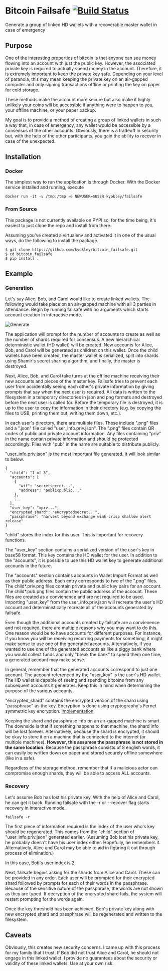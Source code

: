 # Bitcoin Failsafe [![Build Status](https://travis-ci.org/kyokley/bitcoin_failsafe.svg?branch=master)](https://travis-ci.org/kyokley/bitcoin_failsafe)
Generate a group of linked HD wallets with a recoverable master wallet in case of emergency

## Purpose
One of the interesting properties of bitcoin is that anyone can see money flowing into an account with just the public key. However, the associated private key is required to actually spend money in the account. Therefore, it is extremely important to keep the private key safe. Depending on your level of paranoia, this may mean keeping the private key on an air-gapped computer and only signing transactions offline or printing the key on paper for cold storage.

These methods make the account more secure but also make it highly unlikely your coins will be accessible if anything were to happen to you, your offline machine, or your paper backup.

My goal is to provide a method of creating a group of linked wallets in such a way that, in case of emergency, any wallet would be accessible by a consensus of the other accounts. Obviously, there is a tradeoff in security but, with the help of the other participants, you gain the ability to recover in case of the unexpected.

## Installation
### Docker
The simplest way to run the application is through Docker. With the Docker service installed and running, execute
```
docker run -it -v /tmp:/tmp -e NEWUSER=$USER kyokley/failsafe
```

### From Source
This package is not currently available on PYPI so, for the time being, it's easiest to just clone the repo and install from there.

Assuming you've created a virtualenv and activated it in one of the usual ways, do the following to install the package.

```
$ git clone https://github.com/kyokley/bitcoin_failsafe.git
$ cd bitcoin_failsafe
$ pip install .
```

## Example
### Generation
Let's say Alice, Bob, and Carol would like to create linked wallets. The following would take place on an air-gapped machine with all 3 parties in attendance. Begin by running failsafe with no arguments which starts account creation in interactive mode.

![Generate](/../screenshots/screenshots/generate.gif?raw=true)

The application will prompt for the number of accounts to create as well as the number of shards required for consensus. A new hierarchical deterministic wallet (HD wallet) will be created. New accounts for Alice, Bob, and Carol will be generated as children on this wallet. Once the child wallets have been created, the master wallet is serialized, split into shards using Shamir's secret sharing algorithm, and finally, the master is destroyed.

Next, Alice, Bob, and Carol take turns at the offline machine receiving their new accounts and pieces of the master key. Failsafe tries to prevent each user from accidentally seeing each other's private information by giving prompts that say when the next user is required. All data is written to the filesystem in a temporary directories in json and png formats and destroyed before the next user is called for. Before the temporary file is destroyed, it is up to the user to copy the information in their directory (e.g. by copying the files to USB, printing them out, writing them down, etc.).

In each user's directory, there are multiple files. These include ".png" files and a ".json" file called "user_info.priv.json". The ".png" files contain QR codes of public and private account information. Any files containing "priv" in the name contain private information and should be protected accordingly. Files with "pub" in the name are suitable to distribute publicly.

"user_info.priv.json" is the most important file generated. It will look similar to below.
```
{
  "child": "1 of 3",
  "accounts": [
    {
      "wif": "secretsecret...",
      "address": "publicpublic..."
    },
    ...
  ],
  "user_key": "xprv...",
  "encrypted_shard": "encryptedsecret...",
  "passphrase": "harvest beyond exchange wink crisp shallow alert release"
}
```

"child" stores the index for this user. This is important for recovery functions.

The "user_key" section contains a serialized version of the user's key in base58 format. This key contains the HD wallet for the user. In addition to the "accounts", it is possible to use this HD wallet key to generate additional accounts in the future.

The "accounts" section contains accounts in Wallet Import Format as well as their public address. Each entry corresponds to two of the ".png" files. The child*.priv.png files contain private and public key pairs for an account. The child*.pub.png files contain the public address of the account. These files are created as a convienence and are not required to be used. Importing "user_key" from the user_info.priv.json will recreate the user's HD account and deterministically recreate all of the accounts generated by failsafe.

Even though the additional accounts created by failsafe are a convienence and not required, there are multiple reasons why you may want to do this. One reason would be to have accounts for different purposes. For instance, if you know you will be receiving recurring payments for something, it might make sense to use one of the generated accounts. Alternatively, if you wanted to use one of the generated accounts as like a piggy bank where you would collect funds and only "break the bank" to spend them one time, a generated account may make sense.

In general, remember that the generated accounts correspond to just one account. The account referenced by the "user_key" is the user's HD wallet. The HD wallet is capable of seeing and spending bitcoins from any subsequent accounts it generates. Keep this in mind when determining the purpose of the various accounts.

"encrypted_shard" contains the encrypted version of the shard using "passphrase" as the key. Encryption is done using cryptography's Fernet symmetric key encryption. [Implementation](https://cryptography.io/en/latest/fernet/#implementation)

Keeping the shard and passphrase info on an air-gapped machine is smart. The downside is that if something happens to that machine, the shard info will be lost forever. Alternatively, because the shard is encrypted, it should be okay to store it on a machine that is connected to the internet (or multiple machines). **However, this assumes the passphrase is not stored in the same location.** Because the passphrase consists of 8 english words, it can easily be written down on paper and stored securely offline somewhere (like in a safe).

Regardless of the storage method, remember that if a malicious actor can compromise enough shards, they will be able to access ALL accounts.

### Recovery
Let's assume Bob has lost his private key. With the help of Alice and Carol, he can get it back. Running failsafe with the -r or --recover flag starts recovery in interactive mode.

```
failsafe -r
```

The first piece of information required is the index of the user who's key should be regenerated. This comes from the "child" section of "user_info.priv.json" generated earlier. (Assuming Bob lost his private key, he probably doesn't have his user index either. Hopefully, he remembers it. Alternatively, Alice and Carol may be able to aid in figuring it out through process of elimination.)

In this case, Bob's user index is 2.

Next, failsafe begins asking for the shards from Alice and Carol. These can be provided in any order. Each user will be prompted for their encrypted shard followed by prompts for each of their words in the passphrase. Because of the sensitive nature of the passphrase, the words are not shown as they are typed. If decryption of the encrypted shard fails, the system will restart prompting for the words again.

Once the key threshold has been achieved, Bob's private key along with new encrypted shard and passphrase will be regenerated and written to the filesystem.

## Caveats
Obviously, this creates new security concerns. I came up with this process for my family that I trust. If Bob did not trust Alice and Carol, he should not engage in this linked wallet. I provide no guarantees about the security or validity of these linked wallets. Use at your own risk.
